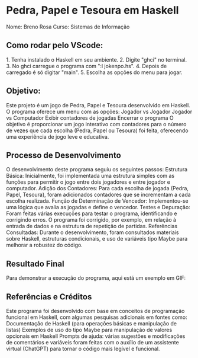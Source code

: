 <h1>Pedra, Papel e Tesoura em Haskell</h1>

Nome: Breno Rosa
Curso: Sistemas de Informação

<h2>Como rodar pelo VScode:</h2>
1. Tenha instalado o Haskell em seu ambiente.
2. Digite "ghci" no terminal.
3. No ghci carregue o programa com ":l jokenpo.hs".
4. Depois de carregado é só digitar "main".
5. Escolha as opções do menu para jogar.

<h2>Objetivo:</h2>
Este projeto é um jogo de Pedra, Papel e Tesoura desenvolvido em Haskell. O programa oferece um menu com as opções:
Jogador vs Jogador
Jogador vs Computador
Exibir contadores de jogadas
Encerrar o programa
O objetivo é proporcionar um jogo interativo com contadores para o número de vezes que cada escolha (Pedra, Papel ou Tesoura) foi feita, oferecendo uma experiência de jogo leve e educativa.

<h2>Processo de Desenvolvimento</h2>
O desenvolvimento deste programa seguiu os seguintes passos:
Estrutura Básica: Inicialmente, foi implementada uma estrutura simples com as funções para permitir o jogo entre dois jogadores e entre jogador e computador.
Adição dos Contadores: Para cada escolha de jogada (Pedra, Papel, Tesoura), foram adicionados contadores que se incrementam a cada escolha realizada.
Função de Determinação de Vencedor: Implementou-se uma lógica que avalia as jogadas e define o vencedor.
Testes e Depuração: Foram feitas várias execuções para testar o programa, identificando e corrigindo erros. O programa foi corrigido, por exemplo, em relação à entrada de dados e na estrutura de repetição de partidas.
Referências Consultadas: Durante o desenvolvimento, foram consultados materiais sobre Haskell, estruturas condicionais, e uso de variáveis tipo Maybe para melhorar a robustez do código.

<h2>Resultado Final</h2>
Para demonstrar a execução do programa, aqui está um exemplo em GIF:

<h2>Referências e Créditos</h2>
Este programa foi desenvolvido com base em conceitos de programação funcional em Haskell, com algumas pesquisas adicionais em fontes como:
Documentação de Haskell (para operações básicas e manipulação de listas)
Exemplos de uso do tipo Maybe para manipulação de valores opcionais em Haskell
Prompts de ajuda: várias sugestões e modificações de comentários e variáveis foram feitas com o auxílio de um assistente virtual (ChatGPT) para tornar o código mais legível e funcional.
